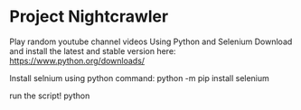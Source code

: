 # Project Nightcrawler
Play random youtube channel videos Using Python and Selenium
Download and install the latest and stable version here: https://www.python.org/downloads/

Install selnium using python command:
python -m pip install selenium

run the script!
python <path to script.py>
